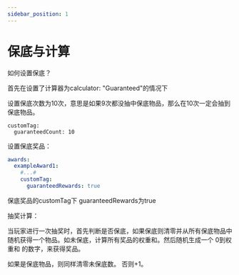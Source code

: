 ```yaml
---
sidebar_position: 1
---
```


# 保底与计算

如何设置保底？

首先在设置了计算器为calculator: "Guaranteed"的情况下

设置保底次数为10次，意思是如果9次都没抽中保底物品，那么在10次一定会抽到保底物品。

```
customTag:
  guaranteedCount: 10
```



设置保底奖品：

```yaml
awards:
  exampleAward1:
    #...#
    customTag:
      guaranteedRewards: true
```

保底奖品的customTag下 guaranteedRewards为true



抽奖计算：

当玩家进行一次抽奖时，首先判断是否保底，如果保底则清零并从所有保底物品中随机获得一个物品。如未保底，计算所有奖品的权重和。然后随机生成一个 0到权重和 的数字，来获得奖品。

如果是保底物品，则同样清零未保底数。 否则+1。